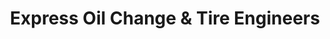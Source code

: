 ---
title: "Express Oil Change & Tire Engineers"
url: /knoxville/express-oil-change-and-tire-engineers-kingston-pike-2/
shop: tyres
---
